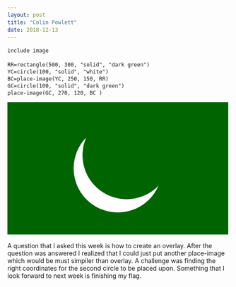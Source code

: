 ```yaml
---
layout: post
title: "Colin Powlett"
date: 2018-12-13
---
```

```
include image

RR=rectangle(500, 300, "solid", "dark green")
YC=circle(100, "solid", "white")
BC=place-image(YC, 250, 150, RR) 
GC=circle(100, "solid", "dark green")
place-image(GC, 270, 120, BC )
```
![flags image](/images/flags.png)

A question that I asked this week is how to create an overlay. After the question was answered I realized that I could just put another place-image which would be must simpiler than overlay. A challenge was finding the right coordinates for the second circle to be placed upon. Something that I look forward to next week is finishing my flag. 
